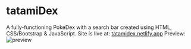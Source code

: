 # tatamiDex
A fully-functioning PokeDex with a search bar created using HTML, CSS/Bootstrap &amp; JavaScript.
Site is live at: [tatamidex.netlify.app](https://tatamidex.netlify.app)
Preview: ![preview](images/preview.PNG)
